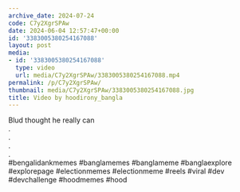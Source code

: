 ```yaml
---
archive_date: 2024-07-24
code: C7y2XgrSPAw
date: 2024-06-04 12:57:47+00:00
id: '3383005380254167088'
layout: post
media:
- id: '3383005380254167088'
  type: video
  url: media/C7y2XgrSPAw/3383005380254167088.mp4
permalink: /p/C7y2XgrSPAw/
thumbnail: media/C7y2XgrSPAw/3383005380254167088.jpg
title: Video by hoodirony_bangla
---
```


Blud thought he really can  
.  
.  
.  
.  
#bengalidankmemes #banglamemes #banglameme #banglaexplore #explorepage #electionmemes #electionmeme #reels #viral #dev #devchallenge #hoodmemes #hood